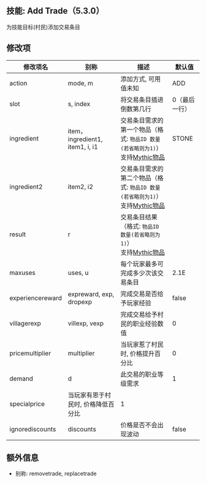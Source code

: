 技能: Add Trade（5.3.0）
--------------------------

为技能目标(村民)添加交易条目

修改项
----------

| 修改项名 | 别称    | 描述                                                                                                    | 默认值 |
|-----------|------------|----------------------------------------------------------------------------------------------------------------|---------------|
| action | mode, m | 添加方式, 可用值未知 | ADD |
| slot | s, index | 将交易条目插进倒数第几行 | 0（最后一行） |
| ingredient | item， ingredient1, item1, i, i1 | 交易条目需求的第一个物品（格式: `物品ID 数量(若省略则为1)`）<br>支持[Mythic物品](/物品) | STONE |
| ingredient2 | item2, i2 | 交易条目需求的第二个物品（格式: `物品ID 数量(若省略则为1)`）<br>支持[Mythic物品](/物品)  |  |
| result | r | 交易条目结果（格式: `物品ID 数量(若省略则为1)`）<br>支持[Mythic物品](/物品)  |  |
| maxuses | uses, u | 每个玩家最多可完成多少次该交易条目 | 2.1E |
| experiencereward | expreward, exp, dropexp | 完成交易是否给予玩家经验 | false |
| villagerexp | villexp, vexp | 完成交易给予村民的职业经验数值 | 0 |
| pricemultiplier | multiplier | 当玩家惹了村民时, 价格提升百分比 | 0 |
| demand | d | 此交易的职业等级需求 | 1 |
| specialprice | 当玩家有恩于村民时, 价格降低百分比 | 1 |
| ignorediscounts | discounts | 价格是否不会出现波动 | false |


额外信息
---

- 别称: removetrade, replacetrade